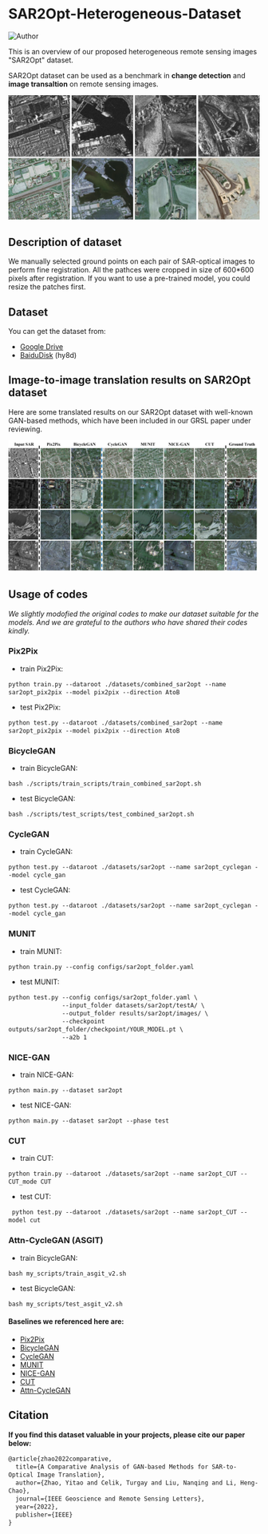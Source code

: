 # SAR2Opt-Heterogeneous-Dataset

![Author](https://img.shields.io/badge/Author-MarsZYT-orange.svg)

This is an overview of our proposed heterogeneous remote sensing images "SAR2Opt" dataset.  

SAR2Opt dataset can be used as a benchmark in __change detection__ and __image transaltion__ on remote sensing images.

![Examples](imgs/Honeyview_sar2opt.png)  


## Description of dataset
We manually selected ground points on each pair of SAR-optical images to perform fine registration. All the pathces were cropped in size of 600*600 pixels after registration. If you want to use a pre-trained model, you could resize the patches first.

## Dataset
You can get the dataset from:  
- [Google Drive](https://drive.google.com/file/d/1XB9pWq-tVdxQsbVALxbYIF0Em90J4kkR/view?usp=sharing)  
- [BaiduDisk](https://pan.baidu.com/s/1xQ1nc2aPFdJ99SI2upl5Tg) (hy8d)


## Image-to-image translation results on __SAR2Opt dataset__
Here are some translated results on our SAR2Opt dataset with well-known GAN-based methods, which have been included in our GRSL paper under reviewing.


![results](imgs/Honeyview_translated_results.png)

## Usage of codes
_We slightly modofied the original codes to make our dataset suitable for the models. And we are grateful to the authors who have shared their codes kindly._

### **Pix2Pix**  
- train Pix2Pix: 
```
python train.py --dataroot ./datasets/combined_sar2opt --name sar2opt_pix2pix --model pix2pix --direction AtoB
```  
- test Pix2Pix:
```
python test.py --dataroot ./datasets/combined_sar2opt --name sar2opt_pix2pix --model pix2pix --direction AtoB
```

### **BicycleGAN**
- train BicycleGAN:
```
bash ./scripts/train_scripts/train_combined_sar2opt.sh
```
- test BicycleGAN:
```
bash ./scripts/test_scripts/test_combined_sar2opt.sh
```

### **CycleGAN**
- train CycleGAN:
```
python test.py --dataroot ./datasets/sar2opt --name sar2opt_cyclegan --model cycle_gan
```
- test CycleGAN:
```
python test.py --dataroot ./datasets/sar2opt --name sar2opt_cyclegan --model cycle_gan
```

### **MUNIT**
- train MUNIT:
```
python train.py --config configs/sar2opt_folder.yaml
```
- test MUNIT:
```
python test.py --config configs/sar2opt_folder.yaml \
               --input_folder datasets/sar2opt/testA/ \
               --output_folder results/sar2opt/images/ \
               --checkpoint outputs/sar2opt_folder/checkpoint/YOUR_MODEL.pt \
               --a2b 1 
```

### **NICE-GAN**
- train NICE-GAN:
```
python main.py --dataset sar2opt
```
- test NICE-GAN:
```
python main.py --dataset sar2opt --phase test
```

### **CUT**
- train CUT:
```
python train.py --dataroot ./datasets/sar2opt --name sar2opt_CUT --CUT_mode CUT
```
- test CUT:
```
 python test.py --dataroot ./datasets/sar2opt --name sar2opt_CUT --model cut
```

### **Attn-CycleGAN (ASGIT)**
- train BicycleGAN:
```
bash my_scripts/train_asgit_v2.sh
```
- test BicycleGAN:
```
bash my_scripts/test_asgit_v2.sh
```


  
#### Baselines we referenced here are:
- [Pix2Pix](https://github.com/junyanz/pytorch-CycleGAN-and-pix2pix)
- [BicycleGAN](https://github.com/junyanz/BicycleGAN)
- [CycleGAN](https://github.com/junyanz/pytorch-CycleGAN-and-pix2pix)
- [MUNIT](https://github.com/NVlabs/MUNIT)
- [NICE-GAN](https://github.com/alpc91/NICE-GAN-pytorch)
- [CUT](https://github.com/taesungp/contrastive-unpaired-translation)  
- [Attn-CycleGAN]()




## Citation
__If you find this dataset valuable in your projects, please cite our paper below:__

```
@article{zhao2022comparative,
  title={A Comparative Analysis of GAN-based Methods for SAR-to-Optical Image Translation},
  author={Zhao, Yitao and Celik, Turgay and Liu, Nanqing and Li, Heng-Chao},
  journal={IEEE Geoscience and Remote Sensing Letters},
  year={2022},
  publisher={IEEE}
}
```
